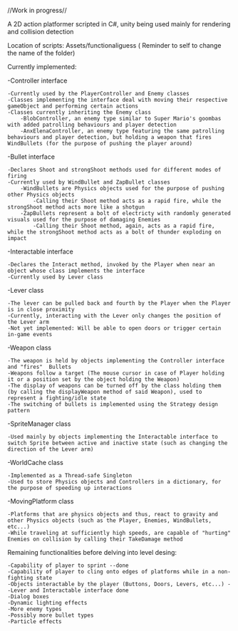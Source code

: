 //Work in progress//

A 2D action platformer scripted in C#, unity being used mainly for rendering and collision detection

Location of scripts: Assets/functionaliguess ( Reminder to self to change the name of the folder)


Currently implemented:

  -Controller interface
	
    -Currently used by the PlayerController and Enemy classes
    -Classes implementing the interface deal with moving their respective gameObject and performing certain actions
    -Classes currently inheriting the Enemy class
        -BlobController, an enemy type similar to Super Mario's goombas with added patrolling behaviours and player detection
        -AnxElenaController, an enemy type featuring the same patrolling behaviours and player detection, but holding a weapon that fires WindBullets (for the purpose of pushing the player around) 
    
  -Bullet interface
	
    -Declares Shoot and strongShoot methods used for different modes of firing
    -Currently used by WindBullet and ZapBullet classes
        -WindBullets are Physics objects used for the purpose of pushing other Physics objects
            -Calling their Shoot method acts as a rapid fire, while the strongShoot method acts more like a shotgun
        -ZapBullets represent a bolt of electricty with randomly generated visuals used for the purpose of damaging Enemies
            -Calling their Shoot method, again, acts as a rapid fire, while the strongShoot method acts as a bolt of thunder exploding on impact
	    
  -Interactable interface

    -Declares the Interact method, invoked by the Player when near an object whose class implements the interface
    -Currently used by Lever class

  -Lever class

    -The lever can be pulled back and fourth by the Player when the Player is in close proximity
    -Currently, interacting with the Lever only changes the position of the Lever arm
    -Not yet implemented: Will be able to open doors or trigger certain in-game events
  
  -Weapon class
	
    -The weapon is held by objects implementing the Controller interface and "fires"  Bullets
    -Weapons follow a target (The mouse cursor in case of Player holding it or a position set by the object holding the Weapon)
    -The display of weapons can be turned off by the class holding them (by calling the displayWeapon method of said Weapon), used to represent a fighting/idle state
    -The switching of bullets is implemented using the Strategy design pattern
  
  -SpriteManager class

    -Used mainly by objects implementing the Interactable interface to switch Sprite between active and inactive state (such as changing the direction of the Lever arm)
  
  -WorldCache class
	
    -Implemented as a Thread-safe Singleton
    -Used to store Physics objects and Controllers in a dictionary, for the purpose of speeding up interactions
    
  -MovingPlatform class
	
    -Platforms that are physics objects and thus, react to gravity and other Physics objects (such as the Player, Enemies, WindBullets, etc...)
    -While traveling at sufficiently high speeds, are capable of "hurting" Enemies on collision by calling their TakeDamage method



Remaining functionalities before delving into level desing:

	-Capability of player to sprint --done
 	-Capability of player to cling onto edges of platforms while in a non-fighting state
 	-Objects interactable by the player (Buttons, Doors, Levers, etc...) --Lever and Interactable interface done
 	-Dialog boxes
  	-Dynamic lighting effects
   	-More enemy types
	-Possibly more bullet types
	-Particle effects
      	
     	


